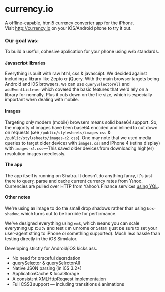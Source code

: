# currency.io
A offline-capable, html5 currency converter app for the iPhone.  
Visit <http://currency.io> on your iOS/Android phone to try it out.

### Our goal was:
To build a useful, cohesive application for your phone using web standards.

#### Javascript libraries
Everything is built with raw html, css & javascript. We decided against including a library like Zepto or jQuery. With the main browser targets being Android and iOS browsers, we can use `querySelectorAll` and `addEventListener` which covered the basic features that we'd rely on a library for normally. Plus it cuts down on the file size, which is especially important when dealing with mobile.

#### Images
Targeting only modern (mobile) browsers means solid base64 support. So, the majority of images have been base64 encoded and inlined to cut down on requests (see `/public/stylesheets/images.css` & `/public/stylesheets/images-x2.css`). One may note that we used media queries to target older devices with `images.css` and iPhone 4 (retina display) with `images-x2.css`—This saved older devices from downloading high(er) resolution images needlessly. 

#### The app
The app itself is running on Sinatra. It doesn't do anything fancy, it's just there to query, parse and cache current currency rates from Yahoo.
Currencies are pulled over HTTP from Yahoo's Finance services [using YQL](http://developer.yahoo.com/yql/console/?q=show%20tables&env=store://datatables.org/alltableswithkeys#h=select%20*%20from%20yahoo.finance.xchange%20where%20pair%20in%20%28%27USD%27%2C%20%27AUD%27%29).

#### Other notes
We're using an image to do the small drop shadows rather than using `box-shadow`, which turns out to be horrible for performance.

We've designed everything using `em`s, which means you can scale everything up 150% and test it in Chrome or Safari (just be sure to set your user-agent string to iPhone or something supported). Much less hassle than testing directly in the iOS Simulator.

Developing strictly for Android/iOS kicks ass.

* No need for graceful degradation
* querySelector & querySelectorAll
* Native JSON parsing (in iOS 3.2+)
* ApplicationCache & localStorage
* A consistent XMLHttpRequest implementation
* Full CSS3 support — including transitions & animations